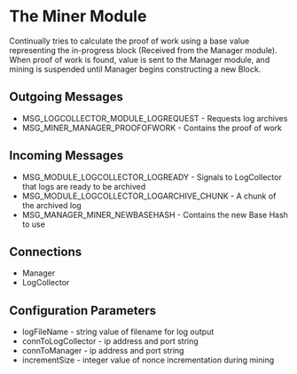 # The Miner Module

Continually tries to calculate the proof of work using a base value representing the in-progress block (Received from the Manager module). When proof of work is found, value is sent to the Manager module, and mining is suspended until Manager begins constructing a new Block.

## Outgoing Messages
- MSG_LOGCOLLECTOR_MODULE_LOGREQUEST - Requests log archives
- MSG_MINER_MANAGER_PROOFOFWORK - Contains the proof of work

## Incoming Messages
- MSG_MODULE_LOGCOLLECTOR_LOGREADY - Signals to LogCollector that logs are ready to be archived
- MSG_MODULE_LOGCOLLECTOR_LOGARCHIVE_CHUNK - A chunk of the archived log
- MSG_MANAGER_MINER_NEWBASEHASH - Contains the new Base Hash to use

## Connections
- Manager
- LogCollector

## Configuration Parameters
- logFileName - string value of filename for log output
- connToLogCollector - ip address and port string
- connToManager - ip address and port string
- incrementSize - integer value of nonce incrementation during mining